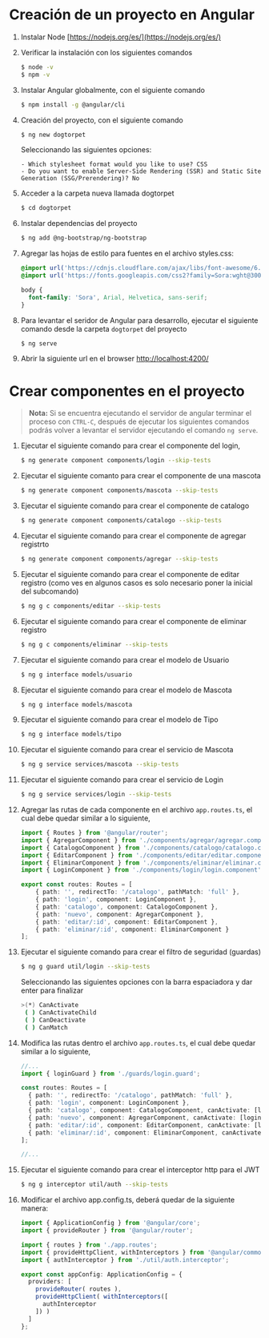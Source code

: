 # Creación de un proyecto en Angular

1. Instalar Node [https://nodejs.org/es/](https://nodejs.org/es/)

2. Verificar la instalación con los siguientes comandos

    ```bash
    $ node -v
    $ npm -v
    ```

3. Instalar Angular globalmente, con el siguiente comando

    ```bash
    $ npm install -g @angular/cli
    ```

4. Creación del proyecto, con el siguiente comando

    ```bash
    $ ng new dogtorpet
    ```

    Seleccionando las siguientes opciones:
    ```
    - Which stylesheet format would you like to use? CSS
    - Do you want to enable Server-Side Rendering (SSR) and Static Site Generation (SSG/Prerendering)? No
    ```

5. Acceder a la carpeta nueva llamada dogtorpet

    ```bash
    $ cd dogtorpet
    ```

6. Instalar dependencias del proyecto

    ```bash
    $ ng add @ng-bootstrap/ng-bootstrap
    ```
7. Agregar las hojas de estilo para fuentes en el archivo styles.css:

    ```css
    @import url('https://cdnjs.cloudflare.com/ajax/libs/font-awesome/6.1.2/css/all.min.css');
	@import url('https://fonts.googleapis.com/css2?family=Sora:wght@300;400;700&display=swap');

	body {
	  font-family: 'Sora', Arial, Helvetica, sans-serif;
	}
    ```
8. Para levantar el seridor de Angular para desarrollo, ejecutar el siguiente comando desde la carpeta `dogtorpet` del proyecto

    ```bash
    $ ng serve
    ```

9. Abrir la siguiente url en el browser
    [http://localhost:4200/](http://localhost:4200/)

# Crear componentes en el proyecto

> **Nota:** Si se encuentra ejecutando el servidor de angular terminar el proceso con `CTRL-C`, después de ejecutar los siguientes comandos podrás volver a levantar el servidor ejecutando el comando `ng serve`.

1. Ejecutar el siguiente comando para crear el componente del login,

    ```bash
    $ ng generate component components/login --skip-tests
    ```
2. Ejecutar el siguiente comanto para crear el componente de una mascota

   ```bash
   $ ng generate component components/mascota --skip-tests
   ```
3. Ejecutar el siguiente comando para crear el componente de catalogo

   ```bash
   $ ng generate component components/catalogo --skip-tests
   ```

4. Ejecutar el siguiente comando para crear el componente de agregar registrto

   ```bash
   $ ng generate component components/agregar --skip-tests
   ```

5. Ejecutar el siguiente comando para crear el componente de editar registro (como ves en algunos casos es solo necesario poner la inicial del subcomando)

   ```bash
   $ ng g c components/editar --skip-tests
   ```

6. Ejecutar el siguiente comando para crear el componente de eliminar registro

    ```bash
    $ ng g c components/eliminar --skip-tests
    ```

7. Ejecutar el siguiente comando para crear el modelo de Usuario

    ```bash
    $ ng g interface models/usuario
    ```

8. Ejecutar el siguiente comando para crear el modelo de Mascota

    ```bash
    $ ng g interface models/mascota
    ```

9. Ejecutar el siguiente comando para crear el modelo de Tipo

    ```bash
    $ ng g interface models/tipo
    ```

10. Ejecutar el siguiente comando para crear el servicio de Mascota

    ```bash
    $ ng g service services/mascota --skip-tests
    ```

11. Ejecutar el siguiente comando para crear el servicio de Login

    ```bash
    $ ng g service services/login --skip-tests
    ```
12. Agregar las rutas de cada componente en el archivo `app.routes.ts`, el cual debe quedar similar a lo siguiente,

    ```typescript
    import { Routes } from '@angular/router';
    import { AgregarComponent } from './components/agregar/agregar.component';
    import { CatalogoComponent } from './components/catalogo/catalogo.component';
    import { EditarComponent } from './components/editar/editar.component';
    import { EliminarComponent } from './components/eliminar/eliminar.component';
    import { LoginComponent } from './components/login/login.component';

    export const routes: Routes = [
        { path: '', redirectTo: '/catalogo', pathMatch: 'full' },
        { path: 'login', component: LoginComponent },
        { path: 'catalogo', component: CatalogoComponent },
        { path: 'nuevo', component: AgregarComponent },
        { path: 'editar/:id', component: EditarComponent },
        { path: 'eliminar/:id', component: EliminarComponent }
    ];
    ```
16. Ejecutar el siguiente comando para crear el filtro de seguridad (guardas)

    ```bash
    $ ng g guard util/login --skip-tests
    ```
    Seleccionando las siguientes opciones con la barra espaciadora y dar enter para finalizar
    ```bash
    >(*) CanActivate
     ( ) CanActivateChild
     ( ) CanDeactivate
     ( ) CanMatch
    ```
17. Modifica las rutas dentro el archivo `app.routes.ts`, el cual debe quedar similar a lo siguiente,

    ```typescript
    //...
    import { loginGuard } from './guards/login.guard';

    const routes: Routes = [
      { path: '', redirectTo: '/catalogo', pathMatch: 'full' },
      { path: 'login', component: LoginComponent },
      { path: 'catalogo', component: CatalogoComponent, canActivate: [loginGuard]  },
      { path: 'nuevo', component: AgregarComponent, canActivate: [loginGuard]  },
      { path: 'editar/:id', component: EditarComponent, canActivate: [loginGuard]  },
      { path: 'eliminar/:id', component: EliminarComponent, canActivate: [loginGuard]  }
    ];

    //...
    ```
18. Ejecutar el siguiente comando para crear el interceptor http para el JWT

    ```bash
    $ ng g interceptor util/auth --skip-tests
    ```

19. Modificar el archivo app.config.ts, deberá quedar de la siguiente manera:

    ```typescript
    import { ApplicationConfig } from '@angular/core';
    import { provideRouter } from '@angular/router';

    import { routes } from './app.routes';
    import { provideHttpClient, withInterceptors } from '@angular/common/http';
    import { authInterceptor } from './util/auth.interceptor';

    export const appConfig: ApplicationConfig = {
      providers: [
        provideRouter( routes ),
        provideHttpClient( withInterceptors([
          authInterceptor
        ]) )
      ]
    };
    ```